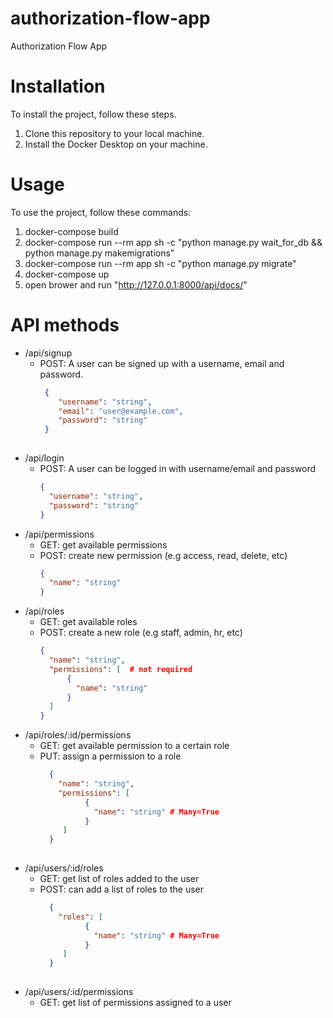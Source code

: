 # authorization-flow-app
Authorization Flow App

# Installation
To install the project, follow these steps.
1. Clone this repository to your local machine.
2. Install the Docker Desktop on your machine.

# Usage
To use the project, follow these commands:
1. docker-compose build
2. docker-compose run --rm app sh -c "python manage.py wait_for_db && python manage.py makemigrations"
3. docker-compose run --rm app sh -c "python manage.py migrate"
4. docker-compose up
5. open brower and run "http://127.0.0.1:8000/api/docs/"

# API methods
* /api/signup
  - POST: A user can be signed up with a username, email and password.
    ```json
     {
        "username": "string",
        "email": "user@example.com",
        "password": "string"
     } 
      
* /api/login
  - POST: A user can be logged in with username/email and password
      ```json
      {
        "username": "string",
        "password": "string"
      }
      
* /api/permissions
  - GET: get available permissions
  - POST: create new permission (e.g access, read, delete, etc)
      ```json
      {
        "name": "string"
      }
      
* /api/roles
  - GET: get available roles
  - POST: create a new role (e.g staff, admin, hr, etc)
      ```json
      {
        "name": "string",
        "permissions": [  # not required
            {
              "name": "string" 
            }
        ]
      }
      
* /api/roles/:id/permissions
  - GET: get available permission to a certain role
  - PUT: assign a permission to a role
    ```json
      {
        "name": "string",
        "permissions": [
              {
                "name": "string" # Many=True
              }
         ]
      }
      
* /api/users/:id/roles
  - GET: get list of roles added to the user
  - POST: can add a list of roles to the user
    ```json
      {
        "roles": [
              {
                "name": "string" # Many=True
              }
         ]
      }
      
* /api/users/:id/permissions
  - GET: get list of permissions assigned to a user
